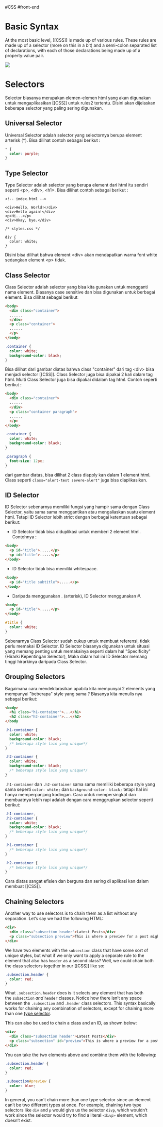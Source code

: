 #CSS #front-end 
# Basic Syntax

At the most basic level, [[CSS]] is made up of various rules. These rules are made up of a selector (more on this in a bit) and a semi-colon separated list of declarations, with each of those declarations being made up of a property:value pair.

<img src="https://cdn.statically.io/gh/TheOdinProject/curriculum/05ce472eabf8e04eeb2cc9139e66db884074fd7d/foundations/html_css/css-foundations/imgs/00.jpg">

# Selectors

Selector biasanya merupakan elemen-elemen html yang akan digunakan untuk mengaplikasikan [[CSS]] untuk  rules2 tertentu. Disini akan dijelaskan beberapa selector yang paling sering digunakan.

## Universal Selector

Universal Selector adalah selector yang selectornya berupa element arterisk (\*). Bisa dilihat contoh sebagai berikut :
 
```css
* {
  color: purple;
}
```

## Type Selector

Type Selector adalah selector yang berupa element dari html itu sendiri seperti \<p>, \<div>, \<h1>. Bisa dilihat contoh sebagai berikut :

```
<!-- index.html -->

<div>Hello, World!</div>
<div>Hello again!</div>
<p>Hi...</p>
<div>Okay, bye.</div>
```

```
/* styles.css */

div {
  color: white;
}
```

Disini bisa dilihat bahwa element \<div> akan mendapatkan warna font white sedangkan element \<p> tidak.

## Class Selector

Class Selector adalah selector yang bisa kita gunakan untuk mengganti nama element. Biasanya case sensitive dan bisa digunakan untuk berbagai element. Bisa dilihat sebagai berikut:

```html
<body>
  <div class="container"> 
  ......
  </div>
  <p class="container">
  ......
  </p>
</body>
```

```CSS
.container {
  color: white;
  background-color: black;
}
```

Bisa dilihat dari gambar diatas bahwa class "container" dari tag \<div> bisa menjadi selector [[CSS]]. Class Selector juga bisa dipakai 2 kali dalam tag html. Multi Class Selector juga bisa dipakai didalam tag html. Contoh seperti berikut :

```html
<body>
  <div class="container"> 
  ......
  </div>
  <p class="container paragraph">
  ......
  </p>
</body>
```
```CSS
.container {
  color: white;
  background-color: black;
}

.paragraph {
  font-size: 12px;
}
```

dari gambar diatas, bisa dilihat 2 class diapply kan dalam 1 element html. Class seperti ```class="alert-text severe-alert"``` juga bisa diaplikasikan.

## ID Selector

ID Selector sebenarnya memiliki fungsi yang hampir sama dengan Class Selector, yaitu sama sama menggantikan atau mengaliaskan suatu element html. Tetapi ID Selector lebih strict dengan berbagai ketentuan sebagai berikut: 
- ID Selector tidak bisa diduplikasi untuk memberi 2 element html. Contohnya :
```html
<body>
  <p id="title">.....</p>
  <p id="title">.....</p>
</body>
```
- ID Selector tidak bisa memiliki whitespace.
```html
<body>
  <p id="title subtitle">.....</p>
</body>
```
- Daripada menggunakan \. (arterisk), ID Selector menggunakan \#.
```html
<body>
  <p id="title">.....</p>
</body>
```

```CSS
#title {
  color: white;
}
```

Sebenarnya Class Selector sudah cukup untuk membuat referensi, tidak perlu memakai ID Selector. ID Selector biasanya digunakan untuk situasi yang memang penting untuk memakainya seperti dalam hal "Specificity" (Hirarki Kepentingan Selector), Maka dalam hal ini ID Selector memang tinggi hirarkinya daripada Class Selector. 

## Grouping Selectors

Bagaimana cara mendeklarasikan apabila kita mempunyai 2 elements yang mempunyai "beberapa" style yang sama ? Biasanya kita menulis nya sebagai berikut:

```html
<body>
  <h1 class="h1-container">...</h1>
  <h2 class="h2-container">...</h2>
</body
```

```CSS
.h1-container {
  color: white;
  background-color: black;
  /* beberapa style lain yang unique*/
}

.h2-container {
  color: white;
  background-color: black;
  /* beberapa style lain yang unique*/
}
```

```.h1-container``` dan ```.h2-container``` sama sama memiliki beberapa style yang sama seperti ```color: white;``` dan ```background-color: black;``` tetapi hal ini hanya memperpanjang kodingan. Cara untuk mempersingkat dan membuatnya lebih rapi adalah dengan cara menggrupkan selector seperti berikut:

```css
.h1-container,
.h2-container {
  color: white;
  background-color: black;
  /* beberapa style lain yang unique*/
}

.h1-container {
  /* beberapa style lain yang unique*/
}

.h2-container {
  /* beberapa style lain yang unique*/
}
```

Cara diatas sangat efisien dan berguna dan sering di aplikasi kan dalam membuat [[CSS]].

## Chaining Selectors

Another way to use selectors is to chain them as a list without any separation. Let’s say we had the following HTML:

```html
<div>
  <div class="subsection header">Latest Posts</div>
  <p class="subsection preview">This is where a preview for a post might go.</p>
</div>
```

We have two elements with the `subsection` class that have some sort of unique styles, but what if we only want to apply a separate rule to the element that also has `header` as a second class? Well, we could chain both the class selectors together in our [[CSS]] like so:

```css
.subsection.header {
  color: red;
}
```

What `.subsection.header` does is it selects any element that has both the `subsection` _and_ `header` classes. Notice how there isn’t any space between the `.subsection` and `.header` class selectors. This syntax basically works for chaining any combination of selectors, except for chaining more than one [type selector](https://www.theodinproject.com/lessons/foundations-css-foundations#type-selectors).

This can also be used to chain a class and an ID, as shown below:

```html
<div>
  <div class="subsection header">Latest Posts</div>
  <p class="subsection" id="preview">This is where a preview for a post might go.</p>
</div>
```

You can take the two elements above and combine them with the following:

```css
.subsection.header {
  color: red;
}

.subsection#preview {
  color: blue;
}
```

In general, you can’t chain more than one type selector since an element can’t be two different types at once. For example, chaining two type selectors like `div` and `p` would give us the selector `divp`, which wouldn’t work since the selector would try to find a literal `<divp>` element, which doesn’t exist.


























